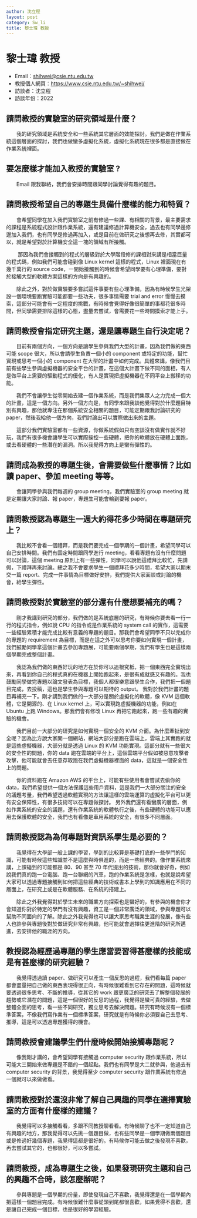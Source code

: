 ```yaml
---
author: 沈立程
layout: post
category: Sw_li
title: 黎士瑋 教授
---
```

# 黎士瑋 教授
- Email：shihwei@csie.ntu.edu.tw
- 教授個人網頁：<https://www.csie.ntu.edu.tw/~shihwei/>
- 訪談者：沈立程
- 訪談年份：2022

## 請問教授的實驗室的研究領域是什麼？
&emsp;&emsp;我的研究領域是系統安全和一些系統其它層面的效能探討。我們是做在作業系統這個層面的探討，我們也做蠻多虛擬化系統，虛擬化系統現在很多都是直接做在作業系統裡面。
## 要怎麼樣才能加入教授的實驗室 ?
&emsp;&emsp;Email 跟我聯絡，我們會安排時間跟同學討論覺得有趣的題目。
## 請問教授希望自己的專題生具備什麼樣的能力和特質？
&emsp;&emsp;會希望同學在加入我們實驗室之前有修過一些課、有相關的背景，最主要需求的課程是系統程式設計跟作業系統，還有建議修過計算機安全，過去也有同學邊修邊加入我們，也有同學是修過再加入，或是目前在做研究之後想再去修，其實都可以，就是希望對於計算機安全這一塊的領域有所接觸。

&emsp;&emsp;
那因為我們會接觸到的程式的層級對於大學階段修的課相對來講是相當巨量的程式碼，例如我們可能會碰到像 Linux kernel 這樣的程式，Linux 裡面現在有幾千萬行的 source code，一開始接觸到的時候會希望同學要有心理準備，要對於接觸大型的軟體方案這樣的方向是有興趣的。

&emsp;&emsp;除此之外，對於做實驗要多嘗試這件事要有些心理準備，因為有時候學生光架設一個環境要跑實驗可能都要一些功夫，很多事情需要 trial and error 慢慢去摸索，這部分可能會有一定程度的挑戰，有時候會覺得好像很簡單的事都花很多時間，但同學需要排除這樣的心態，盡量去嘗試，會需要花一些時間摸索才能上手。
## 請問教授會指定研究主題，還是讓專題生自行決定呢？
&emsp;&emsp;目前有兩個方向，一個方向是讓學生參與我們大型的計畫，因為我們做的東西可能 scope 很大，所以會請學生負責一個小的 component 或特定的功能，幫忙實現或思考一個小的 component 在大型的計畫中如何完成。具體來講，像我們目前有些學生參與虛擬機器的安全平台的計畫，在這個大計畫下做不同的面相，有人是做平台上需要的驅動程式的優化，有人是實現把虛擬機器在不同平台上搬移的功能。

&emsp;&emsp;我們不會讓學生從零開始去建一個作業系統，而是我們集眾人之力完成一個大的計畫，這是一個方向。另外一個方向是，有同學來跟我談他覺得對於什麼題目特別有興趣，那他就專注在那個系統安全相關的題目，可能定期跟我討論研究的 paper，然後我給他一個方向，我們討論出可以實際做出來的主題。

&emsp;&emsp;這部分我們實驗室都有一些資源，你做系統假如只有空談沒有做實作就不好玩，我們有很多機會讓學生可以實際操控一些硬體，把你的軟體放在硬體上面跑，或去看硬體的一些潛在的漏洞。所以我覺得方向上是蠻有彈性的。
## 請問成為教授的專題生後，會需要做些什麼事情？比如讀 paper、參加 meeting 等等。
&emsp;&emsp;會讓同學參與我們每週的 group meeting，我們實驗室的 group meeting 就是定期讓大家討論、報 paper，專題生可能會輪到要報 paper。
## 請問教授認為專題生一週大約得花多少時間在專題研究上？
&emsp;&emsp;我比較不會看一個禮拜，而是我們要完成一個學期的一個計畫，希望同學可以自己安排時間。我們有固定時間跟同學進行 meeting，看看專題有沒有什麼問題可以討論，這個 meeting 原則上有一些彈性，同學可以說他這禮拜比較忙，先請假，下禮拜再來討論。總之我不會要求學生一個禮拜花多少時間，希望大家以期末交一篇 report、完成一件事情為目標做好安排，我們提供大家面談或討論的機會，給學生彈性。
## 請問教授對於實驗室的部分還有什麼想要補充的嗎？
&emsp;&emsp;剛才我講到研究的部分，我們做的是系統底層的研究，有時候你要去看一行一行的程式指令，例如說 CPU 的指令或是作業系統的 system call 的實作，這需要一些經驗累積才能完成比較有意義的專題的題目。那我們會希望同學不只以完成你的專題的 requirement 為目標，而是在這之外可以思考你要如何實現一個計畫，我們鼓勵同學拿這個計畫去參加專題展，可能要兩個學期，我們有學生也是這樣兩個學期完成整個計畫。

&emsp;&emsp;我認為我們做的東西好玩的地方在於你可以追根究柢，把一個東西完全實現出來，再看到你自己的程式真的在機器上開始跑起來，是很有成就感又有趣的。我也鼓勵同學做完專題以論文發表為目標，我個人都很樂意跟學生合作，我們把一個題目完成，去投稿，這也是學生參與專題可以期待的 output。
我對於我們計畫的題目再補充一下。剛才講到我們做的一大部分是關於虛擬化的軟體，像 KVM 這個軟體，它是開源的、在 Linux kernel 上，可以實現跑虛擬機器的功能，例如在 Ubuntu 上跑 Windows。那我們會有修改 Linux 再把它跑起來，跑一些有趣的實驗的機會。

&emsp;&emsp;我們目前一大部分的研究是如何實現一個安全的 KVM 介面。為什麼牽扯到安全呢？因為比方說大家開一個網站，網站大部分是跑在雲端上，雲端上其實跑的就是這些虛擬機器，大部分就是透過 Linux 的 KVM 功能實現。這部分就有一些很大的安全性的問題，你的 data 跑在雲端的平台上，這個雲端平台假如被惡意攻擊者攻擊，他可能就會去任意存取跑在我們虛擬機器裡面的 data，這就是一個安全性上的問題。

&emsp;&emsp;你的資料跑在 Amazon AWS 的平台上，可能有些使用者會嘗試去偷你的 data，我們希望提供一個方法保護這些用戶資料，這是我們一大部分關注的安全的議題考量，我們希望透過軟體實現的方法讓這樣的雲端運算的虛擬化平台可以更有安全保障性，有很多技術可以在專題做探討。
另外我們還有看蠻廣的層面，例如作業系統的安全的議題，還有作業系統的軟體執行之後，有些硬體的功能可以應用去保護軟體的安全，我們也有看像是車用系統的安全，有很多不同層面。
## 請問教授認為為何專題對資訊系學生是必要的？
&emsp;&emsp;我覺得在大學部一般上課的學習，學到的比較算是基礎打底的一些學門的知識，可能有時候這些知識並不是這麼與時俱進的，而是一些經典的。像作業系統來講，上課碰到的可能都是 80、90 甚至 70 年代提出的技術，那你就會好奇，例如說我們真的跑一台電腦、跑一台聯網的汽車，跑的作業系統是怎樣，也就是說希望大家可以透過專題接觸到如何把這些經典的技術或書本上學到的知識應用在不同的層面上，在研究上或是在軟體服務、在系統的搭建上。

&emsp;&emsp;除此之外我覺得對於學生未來的職業方向探索也是蠻好的，有參與的機會你才會知道你對於特定的學門有沒有興趣，資工是一個非常廣泛的領域，參與專題可以幫助不同面向的了解。除此之外我覺得也可以讓大家思考職業生涯的發展，像有些人也許參與專題後對於做研究非常有興趣，他可能就會選擇往更進階的研究所邁進，去安排他的職涯的方向。
## 教授認為經歷過專題的學生應當要習得甚麼樣的技能或是有甚麼樣的研究經驗？
&emsp;&emsp;我覺得透過讀 paper、做研究可以產生一個反思的過程，我們看每篇 paper 都會盡量把自己做的東西表現得很正向，有時候很難看到它存在的問題，這時候就要透過很多思考、不斷的推導，從其它的 work 跟更廣泛的研究去了解整個發展的趨勢或它潛在的問題，這是一個很好的反思的過程，我覺得是蠻可貴的經驗，去做整體全面的思考，看一些不同研究，獨立思考去解決問題。研究有時候沒有一個標準答案，不像我們寫作業有一個標準答案，研究就是有時候你必須要自己去思考、推導，這是可以透過專題獲得的機會。
## 請問教授會建議學生們什麼時候開始接觸專題呢？
&emsp;&emsp;像我剛才講的，會希望同學有接觸過 computer security 跟作業系統，所以可能大三開始來做專題是不錯的一個起點。我們也有同學是大二就參與，他過去有 computer security 的背景，我覺得至少 computer security 跟作業系統有修過一個就可以來做做看。
## 請問教授對於還沒非常了解自己興趣的同學在選擇實驗室的方面有什麼樣的建議？ 
&emsp;&emsp;我覺得可以多接觸看看，多跟不同教授聊看看。有時候聊了也不一定知道自己有興趣的地方，那我覺得可以先挑一個題目做，也有些同學是一個學期做兩個題目或是修過好幾個專題，我覺得這都是很好的。有時候你可能去做之後發現不喜歡，再去嘗試其它的，也都很好，可以多嘗試。
## 請問教授，成為專題生之後，如果發現研究主題和自己的興趣不合時，該怎麼辦呢？ 
&emsp;&emsp;參與專題是一個學期的份量，即使發現自己不喜歡，我覺得還是在一個學期內把這樣一個題目完成。有時候很難什麼事從頭到尾都很喜歡，如果覺得不喜歡，還是讓自己完成一個目標，也是很好的學習經驗。